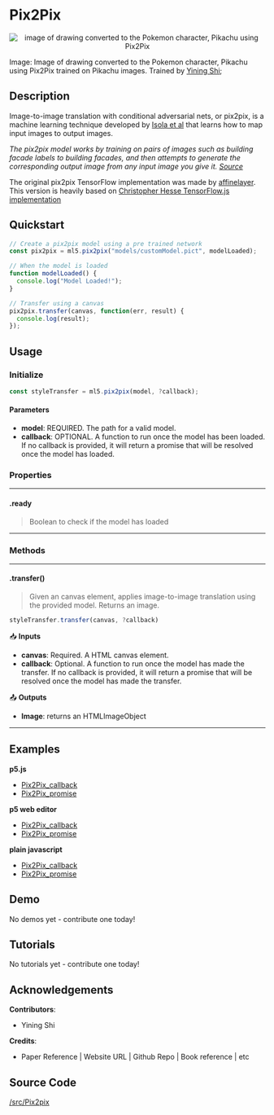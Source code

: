 # Pix2Pix


<center>
    <img style="display:block; max-height:20rem" alt="image of drawing converted to the Pokemon character, Pikachu using Pix2Pix" src="_media/reference__header-pix2pix.png">
</center>

Image: Image of drawing converted to the Pokemon character, Pikachu using Pix2Pix trained on Pikachu images. Trained by [Yining Shi](https://1023.io);

## Description

Image-to-image translation with conditional adversarial nets, or pix2pix, is a machine learning technique developed by
[Isola et al](https://github.com/phillipi/pix2pix) that learns how to map input images to output images.

*The pix2pix model works by training on pairs of images such as building facade labels to building facades, and then attempts to generate the corresponding output image from any input image you give it. [Source](https://affinelayer.com/pixsrv/)*

The original pix2pix TensorFlow implementation was made by [affinelayer](https://github.com/affinelayer/pix2pix-tensorflow).
This version is heavily based on [Christopher Hesse TensorFlow.js implementation](https://github.com/affinelayer/pix2pix-tensorflow/tree/master/server)

## Quickstart

```js
// Create a pix2pix model using a pre trained network
const pix2pix = ml5.pix2pix("models/customModel.pict", modelLoaded);

// When the model is loaded
function modelLoaded() {
  console.log("Model Loaded!");
}

// Transfer using a canvas
pix2pix.transfer(canvas, function(err, result) {
  console.log(result);
});
```


## Usage

### Initialize

```js
const styleTransfer = ml5.pix2pix(model, ?callback);
```

#### Parameters
* **model**: REQUIRED. The path for a valid model.
* **callback**: OPTIONAL. A function to run once the model has been loaded. If no callback is provided, it will return a promise that will be resolved once the model has loaded.


### Properties

***
#### .ready
> Boolean to check if the model has loaded
***


### Methods


***
#### .transfer()
> Given an canvas element, applies image-to-image translation using the provided model. Returns an image.

```js
styleTransfer.transfer(canvas, ?callback)
```

📥 **Inputs**

* **canvas**: Required. A HTML canvas element.
* **callback**: Optional. A function to run once the model has made the transfer. If no callback is provided, it will return a promise that will be resolved once the model has made the transfer.

📤 **Outputs**

* **Image**: returns an HTMLImageObject

***


## Examples


**p5.js**
* [Pix2Pix_callback](https://github.com/ml5js/ml5-examples/tree/development/p5js/Pix2Pix/Pix2Pix_callback)
* [Pix2Pix_promise](https://github.com/ml5js/ml5-examples/tree/development/p5js/Pix2Pix/Pix2Pix_promise)

**p5 web editor**
* [Pix2Pix_callback](https://editor.p5js.org/ml5/sketches/Pix2Pix_callback)
* [Pix2Pix_promise](https://editor.p5js.org/ml5/sketches/Pix2Pix_promise)

**plain javascript**
* [Pix2Pix_callback](https://github.com/ml5js/ml5-examples/tree/development/javascript/Pix2Pix/Pix2Pix_callback)
* [Pix2Pix_promise](https://github.com/ml5js/ml5-examples/tree/development/javascript/Pix2Pix/Pix2Pix_promise)


## Demo

No demos yet - contribute one today!

## Tutorials

No tutorials yet - contribute one today!

## Acknowledgements

**Contributors**:
  * Yining Shi

**Credits**:
  * Paper Reference | Website URL | Github Repo | Book reference | etc

## Source Code

[/src/Pix2pix](https://github.com/ml5js/ml5-library/tree/development/src/Pix2pix)

